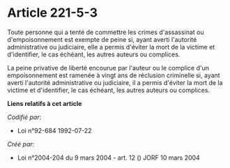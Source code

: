# Article 221-5-3

Toute personne qui a tenté de commettre les crimes d'assassinat ou d'empoisonnement est exempte de peine si, ayant averti
l'autorité administrative ou judiciaire, elle a permis d'éviter la mort de la victime et d'identifier, le cas échéant, les
autres auteurs ou complices.

La peine privative de liberté encourue par l'auteur ou le complice d'un empoisonnement est ramenée à vingt ans de réclusion
criminelle si, ayant averti l'autorité administrative ou judiciaire, il a permis d'éviter la mort de la victime et
d'identifier, le cas échéant, les autres auteurs ou complices.

**Liens relatifs à cet article**

_Codifié par_:

  - Loi n°92-684 1992-07-22

_Créé par_:

  - Loi n°2004-204 du 9 mars 2004 - art. 12 () JORF 10 mars 2004
